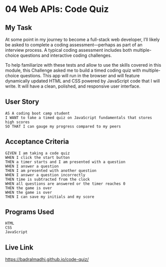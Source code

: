 # 04 Web APIs: Code Quiz

## My Task

At some point in my journey to become a full-stack web developer, I’ll likely be asked to complete a coding assessment&mdash;perhaps as part of an interview process. A typical coding assessment includes both multiple-choice questions and interactive coding challenges.

To help familiarize with these tests and allow to use the skills covered in this module, this Challenge asked me to build a timed coding quiz with multiple-choice questions. This app will run in the browser and will feature dynamically updated HTML and CSS powered by JavaScript code that I will write. It will have a clean, polished, and responsive user interface.

## User Story

```
AS A coding boot camp student
I WANT to take a timed quiz on JavaScript fundamentals that stores high scores
SO THAT I can gauge my progress compared to my peers
```

## Acceptance Criteria

```
GIVEN I am taking a code quiz
WHEN I click the start button
THEN a timer starts and I am presented with a question
WHEN I answer a question
THEN I am presented with another question
WHEN I answer a question incorrectly
THEN time is subtracted from the clock
WHEN all questions are answered or the timer reaches 0
THEN the game is over
WHEN the game is over
THEN I can save my initials and my score
```

## Programs Used

```
HTML
CSS
JavaScript

```

## Live Link

https://badralmadhi.github.io/code-quiz/

